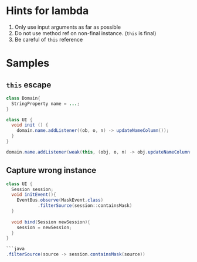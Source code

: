 # Hints for lambda

1. Only use input arguments as far as possible
2. Do not use method ref on non-final instance. (`this` is final)
3. Be careful of `this` reference

# Samples

## `this` escape 

```java
class Domain{
  StringProperty name = ...;
}

class UI {
  void init () {
    domain.name.addListener((ob, o, n) -> updateNameColumn());
  }
}
```

```java
domain.name.addListener(weak(this, (obj, o, n) -> obj.updateNameColumn()))
```

## Capture wrong instance

```java
class UI {
  Session session;
  void initEvent(){
    EventBus.observe(MaskEvent.class)
            .filterSource(session::containsMask)
  }
  
  void bind(Session newSession){
    session = newSession;
  }
}

```java
.filterSource(source -> session.containsMask(source))
```

```